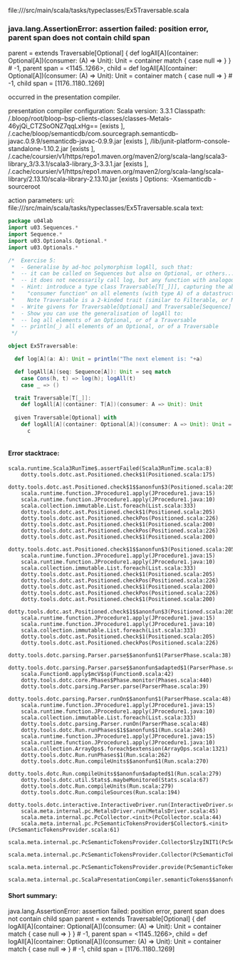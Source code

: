 file://<WORKSPACE>/src/main/scala/tasks/typeclasses/Ex5Traversable.scala
### java.lang.AssertionError: assertion failed: position error, parent span does not contain child span
parent      =  extends Traversable[Optional] {
  def logAll[A](container: Optional[A])(consumer: (A) => Unit): Unit =
    container match
      {
        case null =>
          <empty>
      }
} # -1,
parent span = <1145..1266>,
child       = def logAll[A](container: Optional[A])(consumer: (A) => Unit): Unit =
  container match
    {
      case null =>
        <empty>
    } # -1,
child span  = [1176..1180..1269]

occurred in the presentation compiler.

presentation compiler configuration:
Scala version: 3.3.1
Classpath:
<WORKSPACE>/.bloop/root/bloop-bsp-clients-classes/classes-Metals-46yjQi_CTZSoONZ7qqLxHg== [exists ], <HOME>/.cache/bloop/semanticdb/com.sourcegraph.semanticdb-javac.0.9.9/semanticdb-javac-0.9.9.jar [exists ], <WORKSPACE>/lib/junit-platform-console-standalone-1.10.2.jar [exists ], <HOME>/.cache/coursier/v1/https/repo1.maven.org/maven2/org/scala-lang/scala3-library_3/3.3.1/scala3-library_3-3.3.1.jar [exists ], <HOME>/.cache/coursier/v1/https/repo1.maven.org/maven2/org/scala-lang/scala-library/2.13.10/scala-library-2.13.10.jar [exists ]
Options:
-Xsemanticdb -sourceroot <WORKSPACE>


action parameters:
uri: file://<WORKSPACE>/src/main/scala/tasks/typeclasses/Ex5Traversable.scala
text:
```scala
package u04lab
import u03.Sequences.* 
import Sequence.*
import u03.Optionals.Optional.*
import u03.Optionals.*

/*  Exercise 5: 
 *  - Generalise by ad-hoc polymorphism logAll, such that:
 *  -- it can be called on Sequences but also on Optional, or others... 
 *  -- it does not necessarily call log, but any function with analogous type
 *  - Hint: introduce a type class Traversable[T[_]]], capturing the ability of calling a
 *    "consumer function" on all elements (with type A) of a datastructure T[A] 
 *    Note Traversable is a 2-kinded trait (similar to Filterable, or Monad)
 *  - Write givens for Traversable[Optional] and Traversable[Sequence]
 *  - Show you can use the generalisation of logAll to:
 *  -- log all elements of an Optional, or of a Traversable
 *  -- println(_) all elements of an Optional, or of a Traversable
 */

object Ex5Traversable:

  def log[A](a: A): Unit = println("The next element is: "+a)

  def logAll[A](seq: Sequence[A]): Unit = seq match
    case Cons(h, t) => log(h); logAll(t)
    case _ => ()

  trait Traversable[T[_]]:
    def logAll[A](container: T[A])(consumer: A => Unit): Unit
  
  given Traversable[Optional] with
    def logAll[A](container: Optional[A])(consumer: A => Unit): Unit = container match
      c



```



#### Error stacktrace:

```
scala.runtime.Scala3RunTime$.assertFailed(Scala3RunTime.scala:8)
	dotty.tools.dotc.ast.Positioned.check$1(Positioned.scala:175)
	dotty.tools.dotc.ast.Positioned.check$1$$anonfun$3(Positioned.scala:205)
	scala.runtime.function.JProcedure1.apply(JProcedure1.java:15)
	scala.runtime.function.JProcedure1.apply(JProcedure1.java:10)
	scala.collection.immutable.List.foreach(List.scala:333)
	dotty.tools.dotc.ast.Positioned.check$1(Positioned.scala:205)
	dotty.tools.dotc.ast.Positioned.checkPos(Positioned.scala:226)
	dotty.tools.dotc.ast.Positioned.check$1(Positioned.scala:200)
	dotty.tools.dotc.ast.Positioned.checkPos(Positioned.scala:226)
	dotty.tools.dotc.ast.Positioned.check$1(Positioned.scala:200)
	dotty.tools.dotc.ast.Positioned.check$1$$anonfun$3(Positioned.scala:205)
	scala.runtime.function.JProcedure1.apply(JProcedure1.java:15)
	scala.runtime.function.JProcedure1.apply(JProcedure1.java:10)
	scala.collection.immutable.List.foreach(List.scala:333)
	dotty.tools.dotc.ast.Positioned.check$1(Positioned.scala:205)
	dotty.tools.dotc.ast.Positioned.checkPos(Positioned.scala:226)
	dotty.tools.dotc.ast.Positioned.check$1(Positioned.scala:200)
	dotty.tools.dotc.ast.Positioned.checkPos(Positioned.scala:226)
	dotty.tools.dotc.ast.Positioned.check$1(Positioned.scala:200)
	dotty.tools.dotc.ast.Positioned.check$1$$anonfun$3(Positioned.scala:205)
	scala.runtime.function.JProcedure1.apply(JProcedure1.java:15)
	scala.runtime.function.JProcedure1.apply(JProcedure1.java:10)
	scala.collection.immutable.List.foreach(List.scala:333)
	dotty.tools.dotc.ast.Positioned.check$1(Positioned.scala:205)
	dotty.tools.dotc.ast.Positioned.checkPos(Positioned.scala:226)
	dotty.tools.dotc.parsing.Parser.parse$$anonfun$1(ParserPhase.scala:38)
	dotty.tools.dotc.parsing.Parser.parse$$anonfun$adapted$1(ParserPhase.scala:39)
	scala.Function0.apply$mcV$sp(Function0.scala:42)
	dotty.tools.dotc.core.Phases$Phase.monitor(Phases.scala:440)
	dotty.tools.dotc.parsing.Parser.parse(ParserPhase.scala:39)
	dotty.tools.dotc.parsing.Parser.runOn$$anonfun$1(ParserPhase.scala:48)
	scala.runtime.function.JProcedure1.apply(JProcedure1.java:15)
	scala.runtime.function.JProcedure1.apply(JProcedure1.java:10)
	scala.collection.immutable.List.foreach(List.scala:333)
	dotty.tools.dotc.parsing.Parser.runOn(ParserPhase.scala:48)
	dotty.tools.dotc.Run.runPhases$1$$anonfun$1(Run.scala:246)
	scala.runtime.function.JProcedure1.apply(JProcedure1.java:15)
	scala.runtime.function.JProcedure1.apply(JProcedure1.java:10)
	scala.collection.ArrayOps$.foreach$extension(ArrayOps.scala:1321)
	dotty.tools.dotc.Run.runPhases$1(Run.scala:262)
	dotty.tools.dotc.Run.compileUnits$$anonfun$1(Run.scala:270)
	dotty.tools.dotc.Run.compileUnits$$anonfun$adapted$1(Run.scala:279)
	dotty.tools.dotc.util.Stats$.maybeMonitored(Stats.scala:67)
	dotty.tools.dotc.Run.compileUnits(Run.scala:279)
	dotty.tools.dotc.Run.compileSources(Run.scala:194)
	dotty.tools.dotc.interactive.InteractiveDriver.run(InteractiveDriver.scala:165)
	scala.meta.internal.pc.MetalsDriver.run(MetalsDriver.scala:45)
	scala.meta.internal.pc.PcCollector.<init>(PcCollector.scala:44)
	scala.meta.internal.pc.PcSemanticTokensProvider$Collector$.<init>(PcSemanticTokensProvider.scala:61)
	scala.meta.internal.pc.PcSemanticTokensProvider.Collector$lzyINIT1(PcSemanticTokensProvider.scala:61)
	scala.meta.internal.pc.PcSemanticTokensProvider.Collector(PcSemanticTokensProvider.scala:61)
	scala.meta.internal.pc.PcSemanticTokensProvider.provide(PcSemanticTokensProvider.scala:90)
	scala.meta.internal.pc.ScalaPresentationCompiler.semanticTokens$$anonfun$1(ScalaPresentationCompiler.scala:109)
```
#### Short summary: 

java.lang.AssertionError: assertion failed: position error, parent span does not contain child span
parent      =  extends Traversable[Optional] {
  def logAll[A](container: Optional[A])(consumer: (A) => Unit): Unit =
    container match
      {
        case null =>
          <empty>
      }
} # -1,
parent span = <1145..1266>,
child       = def logAll[A](container: Optional[A])(consumer: (A) => Unit): Unit =
  container match
    {
      case null =>
        <empty>
    } # -1,
child span  = [1176..1180..1269]